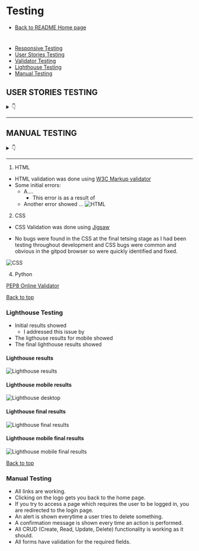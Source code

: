 # Testing
* [Back to README Home page](/README.md)
#

- [Responsive Testing](#responsiveness-testing)
- [User Stories Testing](#user-stories-testing)
- [Validator Testing](#validator-testing)
- [Lighthouse Testing](#lighthouse-testing)
- [Manual Testing](#manual-testing)


## USER STORIES TESTING

<details>
<summary>👇</summary>

The User Stories and features were continuously tested during development and this testing was documented here and with screenshots of the features from the deployed site.

There are several screenshots of the features in the [README.md](README.md) file.


### Epic 1: User Authorisation


<details>
<summary>User Stories test cases</summary>
<br>

#### **User Stories**
1. As a **Site Owner** I can **display a landing page with some promotional content to all users in the form of images, slogans and a call to action button inviting them to book a free anppointment and create an account** so that **I can attract new clients**
    - Landing page for new users displays visual and textual cues for the purpose of the site
    - Includes a call to action button and navbar links specific to new user actions
    - Fully responsive and user friendly in smaller screens


    ![desktop-landing](static/readme/testing/landing-page-logged-out.JPG)


    ![mobile-landing](static/readme/testing/mobile/landing-mobile.jpg)

#
2. As a **Site User** I can **I can register an account** so that **I can make a booking**

    - All navlinks and buttons on the landing page, other than home and the logo, will take logged out user to the sign in page.
    - Site authentication is handled by django AllAuth.
    - If user is new user, sign in page contains a link to the sign up page.
    - Sign up page allows new user to create an account and new user gets added to backend database.
    - Sign up form field errors are handled by django AllAuth.

    ![desktop-sign-up](static/readme/testing/sign-up-form.JPG)
    ![mobile-sign-up](static/readme/testing/mobile/mobile_sig_up.jpg)

    - Once a new user successfully signs up then:
        1. User will be automatically signed in. 
        2. they are redirected to the homepage.
        3. A success message is displayed.

    ![desktop-sign-up](static/readme/testing/sign-in-success.jpg)


#

3. As a **Site User** I can **login** so that **I can make an appointment and/or view my profile and scheduled appointments**.
    - All navlinks and buttons on the landing page will take logged out user to the sign in page.
    - All signin form field errors are handled by django AllAuth.

    ![desktop-sign-in](static/readme/testing/sign-in-form.JPG) 
    ![mobile-sign-in](static/readme/testing/mobile/sign-in-mobile.jpg)
    - Once a user is logged-in the Navbar will change to reflect this status and the account dropdown will display My Profile.
    - Login buttons will become Logout buttons for logged in users

    ![desktop-logged-out-nav](static/readme/testing/logged-out-nav.JPG)
    ![desktop-logged-in-nav](static/readme/testing/logged-in-nav.JPG)
    ![mobile-logged-in-nav](static/readme/testing/mobile/responsive-nav-logged-in-sm.jpg)


    - The My Profile dropdown will now give users access to an appointments navlink 

    ![desktop-my-profile-dropdown](static/readme/testing/my-profile-dropdown.JPG)

    ![mobile-logged-in-nav](static/readme/testing/mobile/responsive-nav-dropdown-logged-in.jpg)

#
4. As a **Site User** I can **navigate through the site pages** so that **I can take actions and view information**
    - All navlinks and buttons take logged in users to the correct location.
    - Navlinks have django tags to conditionally render active class changing color of the navlink to white ifuser is on that page.
    - The "Book Now" button and the "Book an Apppointment" navlink will take logged in users to the booking form.
    ![desktop-bookin-form](static/readme/testing/booking-form.JPG)
    ![mobile-logged-in-nav](static/readme/testing/mobile/add_booking_mobile_view.jpg)

    - The Appointments navlink in the My Profile dropdown takes logged in user to their Appointments page. 
    - New users will see a message that there are no appointments and a "book an appointment" button that will take them to the booking form.

    ![desktop-bookin-form](static/readme/testing/no_appointments.JPG)

    - The Logout navlink will take users to a confirmation page

    ![desktop-logout-confirm](static/readme/testing/sign-out-confirmation.JPG)
    ![mobile-logout-confirm](static/readme/testing/mobile/sign-out-confirmation-mobile.jpg)

    - If the user chooses to click the sign out button on the confirmation page then:
        1. User will be logged out and lose access to other profile and form pages.
        2. User will be redirected to the home page and see the logged out version of the navbar.
        3. A success mesaage will confirm to the user that they have been logged out.

    ![desktop-logout-confirm](static/readme/testing/sign_out_success.jpg)

#

5. As a **Site Admin** I can **create, read, update and delete bookings through the django admin panel** so that **I can manage my client bookings.** 
    - The admin panel can be accessed by those with the superuser credentials.

    ![desktop-admin](static/readme/testing/admin-login.JPG)

    - The admin panel allows the site owner to keep track of users, appoinment dates and times as well as the ability to search using the clients first name, last name or email. 
    - The site owner or admin can also delete, update and add bookings manually if a client books over the phone.


    ![desktop-admin-lis-delete](static/readme/testing/admin-delete.png)

    ![desktop-crud](static/readme/testing/admin-crud.JPG)

    ![desktop-edit](static/readme/testing/admin-edit.JPG)

   

</details>

- - -

### Epic 2: Add a Booking 


<details>
<summary>User Stories test cases</summary>
<br>

#### **User Stories**
1. As a **Site User** I can **click the book appointment button on the landing page and/or navbar** so that **I can fill in a form to book an appointment with the trainer.**

    - Authorised user can view the booking form and submit a booking.
    - The form contains a submit button which will make a post request and save the booking if form is valid.
    - The form contains a cancel button which redirects straight to the Appoinmtents page in case the user changes their mind.


    ![desktop-form-buttons](static/readme/testing/add-booking-submit-buttons.jpg)
    ![mobile-form-buttons](static/readme/testing/mobile/submit-cancel-buttons-forms.jpg)

    - If some form fields are left blank or are invalid, the booking will not be saved.
    - The form handles custom error messages for:
        1. Duplicate bookings

        ![desktop-form-buttons](static/readme/testing/add_booking_duplicate-sm.jpg)

        2. Booking a date in tha past 
        3. Client age is below 18 or over 90

        ![desktop-form-buttons](static/readme/testing/add_booking_age_past_error.jpg)
        ![desktop-form-buttons](static/readme/testing/add_booking_over_90.jpg)





    - Django handles other form validation isssues, like empty fields and prevents user from entering too many characters.

    ![desktop-form-buttons](static/readme/testing/django_empty_field.jpg)


    - If the form is valid then:

        1. The booking instance will be saved
        2. The user will be redirected to their appointments page where they can view all their bookings.
        3. A success message will inform the user that they successfully booked an appointment

    ![desktop-form-buttons](static/readme/testing/booking_success.jpg)

#
2. As a **Site User** I can **pick a date and time** so that **I can reserve a timeslot for my appointment.**

    - The form has a date and time field for users to pick their timeslot.


    ![desktop-datepicker](static/readme/testing/desktop-datepicker.png) 
    ![desktop-timepicker](static/readme/testing/desktop-timepicker.png)
    ![mobile-timepicker](static/readme/testing/mobile/timepicker.jpg)
    ![mobile-datepicker](static/readme/testing/mobile/mobile-datepicker.jpg)

    - The date field will throw an error
#

3. As a **Site User** I can **view my profile page** so that **I can see my upcoming appointments**

    - Once the user has submitted a booking form with no validation errors, it will be saved to the database.
    - A user's saved bookings are displayed in the user's My Appoinments page in their profile.

    ![desktop-appointments](static/readme/testing/user_profile_appointments.JPG) 
    ![mobile-appointmenta](static/readme/testing/mobile/mobile-profile.jpg)

#   

</details>

- - -

### Epic 3: Edit Functionality


<details>
<summary>User Stories test cases</summary>
<br>

#### **User Stories**
1. As a **Site User** I can **use the change button** so that **I can edit an appointment on my profile to a different date/time**

    - Authorised user can view their appointments in their Appointments page.
    - Each appointment displays a change and delete button as seen in the previous test case pictures.
    - When a user clicks the change button they will be redirected to an edit form containing the fields related to the appoinment information.
    - The fields will be prepoulated with the appointment data.


    ![desktop-change button](static/readme/testing/edit_form.JPG)
   
    - Like the add booking form, the edit booking form prevents users from booking a duplicate date excluding the date of the form being edited in case the user wants to edit another field and keep that date.
    - If the booking is a duplicate the form will not save and will throw an error to the user explaining the problem with the duplicate date.

    ![desktop-change button](static/readme/testing/edit_form-duplicate.jpg)

    - The edit form will also prevent user from booking a date in the past.

    ![desktop-change button](static/readme/testing/edit-form-past-date.jpg)

    - The edit for contains 2 buttons, one to submit changes and one to "Don't change".

    ![desktop-change button](static/readme/testing/edit_form_buttons.JPG)

    - If the user clicks don't change, they will be redirected back to their appoiments page without saving any changes.
    - If the user clicks Submit changes and there are no field errors in the form then:
        1. The changes will be saved to the booking instance.
        2. The user will be directed to the appointments page withthe update appoinment data.
        3. A success message will be displayed to the user.

    ![desktop-change button](static/readme/testing/edit-booking-success.jpg)





#   

</details>

- - -

### Epic 4: Delete Functionality

<details>
<summary>User Stories test cases</summary>
<br>

#### **User Stories**
1. As a **Site User** I can **cancel appointments** so that **I can delete an appointment from my profile**


    - Authorised user can view their appointments in their Appointments page.
    - Each appointment displays a change and delete button as seen in the previous test case pictures.
    - There is defensive programmingin place to prevent users from accidentally deleting an appointment.
    - If a user clicks the delete button, they will be redirected to a confiramtion page where they will be asked to confirm their delete decision.

    ![desktop-form-buttons](static/readme/testing/cancel-confirmation-page.JPG)
    ![mobile-form-buttons](static/readme/testing/mobile/cancel-confirmation-mobile.jpg)

    - If the user clicks "No Keep it", they will be redirected to the appointments page.
    -If the user clicks "Yes, cancel it" then:
        1. The booking instance will be deleted.
        2. The user will be redirected back to the appointments page.
        3. A success message will be displayed confriming the cancellation of the appoinment.
    ![desktop-form-buttons](static/readme/testing/boooking-delete-success.jpg)

    

#   


</details>
</details>

- - -

## MANUAL TESTING

<details>
<summary>👇</summary>

The features were manually tested during the development of this project and also after it was finished with the below user acceptance testing:


| Page | User Action | Expected Result| Notes |
| --- | --- | --- | --- |
|  **Home Page**   | |  | |
| All users | Click on Logo | Redirect to Landing page | Pass |
| All users | Click on Home Navlink | Redirect to Landing page | Pass |
| Logged-out users | Click on Book an Appointment Navlink | Redirect to Sign In Page | Pass |
| Logged-out users | Click on Book Now! button | Redirect to Sign In Page | Pass |
| Logged-out users| Click on Login Navlink  | Redirection to Sign In page | Pass |
| Logged-out users| Click on Sign Up link on Sign in page | Redirect to Sign Up page | Pass |
| Logged-out users| Click on Account button | Redirect to Sign In page | Pass |
| Logged-in users | Click on Book an Appointment Navlink | Redirect to booking form | Pass |
| Logged-in users | Click on Book Now! button | Redirect to booking form | Pass |
| Logged-in users| Click on Logout Navlink  | Redirect to Sign Out page | Pass |
| Logged-in users| Click on Appointments in nav dropdown | Redirect to Appoinments page | Pass |
| Logged-in users| Click on Logout in nav dropdown | Redirect to Sign Out page | Pass |
| **Sign Up Page** |  |  |  |
| | Enter valid username | Field will not accept duplicate usernames | Pass |
| *optional field | Enter valid email address | Field will only accept email address format | Pass |
| | Enter valid password (twice) | Field will only accept identical passwords | Pass |
| | Click Sign Up button on sign up page  | Redirect to home and displays success message | Pass |
| | Click on Sign In link | Redirect to Sign In page | Pass |
| **Sign In Page** |  |  |  |
| | Enter valid username | Field will only accept valid username | Pass |
| | Enter valid password | Field will only accept valid password  | Pass |
| | Click Sign In button | Redirects home and displays success message | Pass |
| | Click on Sign Up link | Redirect to Sign Up page | Pass |
| **Sign Out Page** |  |  |  |
| | Click to confirm to sign out  | Redirect to landing page and display success message confirming sign out | Pass |
| **Booking Form Page** |  |  |  |
| | Click Submit | If form is valid, redirect to appointments page and display success message | Pass |
| | Click Cancel | Redirect to appointments page without saving appointment data | Pass |
| **Edit Form Page** |  |  |  |
| | Click Submit Changes button | If form is valid, redirect to appointments page and display success message | Pass |
| | Click Don't Change button | Redirect to appointments page without updating appointment data | Pass |
| **Appointments Page** | | | | 
| New User | Click Book an Appointment button | Redirect to booking form page | Pass |
| Returning User | View Appointments | User can view all their previously booked appointments | Pass |
| Returning User | Click Change | Redirect to prepopulated edit form of the specific boooking | Pass |
| Returning User | Click Cancel | Redirect to cancel appointment confirmation page | Pass |
| **Cancel Confirmation Page** | | | | 
|  | Click "No, Keep it" button| Redirect to Appointment Page | Pass |
|  | Click "Yes, Cancel it" button | Redirect to Appointment Page and display cancel success message | Pass |
|**Footer** | | | | 
| | Click on Social Media Icon | Opens social media site in a new window | Pass |
|**Defensive Programming** | | | | 
| Logged out-user| Type the urls for appointments page, or forms direclty into the browser | Redirect to sign-in page | Pass |
| Logged out-user| Type an unknown url path into the browser | Redirect to custom 404 page | Pass |
| Logged in-user| Click Delete button on appoinments | Redirect confirmation page before deleting | Pass |
| Logged in-user| Click Logout navlinks | Redirect confirmation page before logging out| Pass |




</details>

- - -
1. HTML
* HTML validation was done using [W3C Markup validator](https://validator.w3.org/)
* Some initial errors:
    * A....
        * This error is as a result of 
    * Another error showed ...
![HTML](static/images/readme_images/)


2. CSS
* CSS Validation was done using [Jigsaw](https://jigsaw.w3.org/css-validator/)

* No bugs were found in the CSS at the final tetsing stage as I had been testing throughout development and CSS bugs were common and obvious in the gitpod browser so were quickly identified and fixed.

![CSS](static/images/readme_images/)

4. Python 

[PEP8 Online Validator](http://pep8online.com/)

[Back to top](#contents)
### **Lighthouse Testing**
 * Initial results showed 
    * I addressed this issue by 
* The ligthouse results for mobile showed 
* The final lighthouse results showed 

#### Lighthouse results
![Lighthouse results](static/images/readme_images/)

#### Lighthouse mobile results
![Lighthouse desktop](static/images/readme_images/)

#### Lighthouse final results
![Lighthouse final results](static/images/readme_images/)

#### Lighthouse mobile final results
![Lighthouse mobile final results](static/images/readme_images/)


[Back to top](#contents)

### **Manual Testing**

* All links are working.
* Clicking on the logo gets you back to the home page.
* If you try to access a page which requires the user to be logged in, you are redirected to the login page.
* An alert is shown everytime a user tries to delete something.
* A confirmation message is shown every time an action is performed.
* All CRUD (Create, Read, Update, Delete) functionality is working as it should.
* All forms have validation for the required fields.